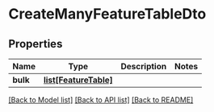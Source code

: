 # CreateManyFeatureTableDto

## Properties
Name | Type | Description | Notes
------------ | ------------- | ------------- | -------------
**bulk** | [**list[FeatureTable]**](FeatureTable.md) |  | 

[[Back to Model list]](../README.md#documentation-for-models) [[Back to API list]](../README.md#documentation-for-api-endpoints) [[Back to README]](../README.md)

